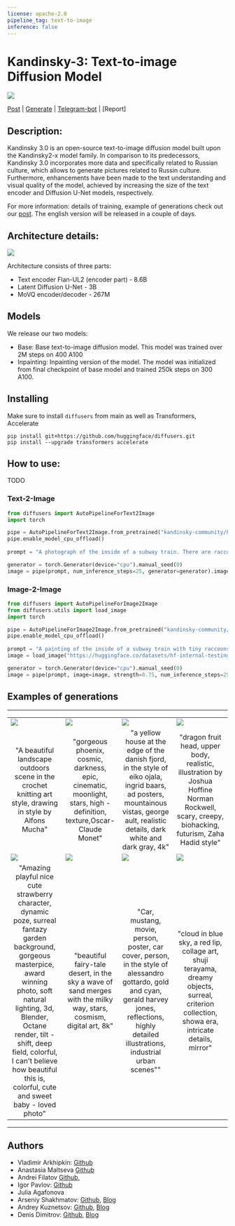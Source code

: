 ```yaml
---
license: apache-2.0
pipeline_tag: text-to-image
inference: false
---
```

# Kandinsky-3: Text-to-image Diffusion Model

![](assets/title.jpg)

[Post](https://habr.com/ru/companies/sberbank/articles/775590/) | [Generate](https://fusionbrain.ai) | [Telegram-bot](https://t.me/kandinsky21_bot) | [Report]

## Description:

Kandinsky 3.0 is an open-source text-to-image diffusion model built upon the Kandinsky2-x model family. In comparison to its predecessors, Kandinsky 3.0 incorporates more data and specifically related to Russian culture, which allows to generate pictures related to Russin culture. Furthermore, enhancements have been made to the text understanding and visual quality of the model, achieved by increasing the size of the text encoder and Diffusion U-Net models, respectively.

For more information: details of training, example of generations check out our [post](https://habr.com/ru/companies/sberbank/articles/775590/). The english version will be released in a couple of days.

## Architecture details:


![](assets/kandinsky.jpg)


Architecture consists of three parts:

+ Text encoder Flan-UL2 (encoder part) - 8.6B
+ Latent Diffusion U-Net - 3B
+ MoVQ encoder/decoder - 267M


## Models

We release our two models:

+ Base: Base text-to-image diffusion model. This model was trained over 2M steps on 400 A100
+ Inpainting: Inpainting version of the model. The model was initialized from final checkpoint of base model and trained 250k steps on 300 A100.

## Installing

Make sure to install `diffusers` from main as well as Transformers, Accelerate

```
pip install git+https://github.com/huggingface/diffusers.git
pip install --upgrade transformers accelerate
```

## How to use:

TODO

### Text-2-Image

```python
from diffusers import AutoPipelineForText2Image
import torch

pipe = AutoPipelineForText2Image.from_pretrained("kandinsky-community/kandinsky-3", variant="fp16", torch_dtype=torch.float16)
pipe.enable_model_cpu_offload()
        
prompt = "A photograph of the inside of a subway train. There are raccoons sitting on the seats. One of them is reading a newspaper. The window shows the city in the background."

generator = torch.Generator(device="cpu").manual_seed(0)
image = pipe(prompt, num_inference_steps=25, generator=generator).images[0]
```

### Image-2-Image

```python
from diffusers import AutoPipelineForImage2Image
from diffusers.utils import load_image
import torch

pipe = AutoPipelineForImage2Image.from_pretrained("kandinsky-community/kandinsky-3", variant="fp16", torch_dtype=torch.float16)
pipe.enable_model_cpu_offload()
        
prompt = "A painting of the inside of a subway train with tiny raccoons."
image = load_image("https://huggingface.co/datasets/hf-internal-testing/diffusers-images/resolve/main/kandinsky3/t2i.png")

generator = torch.Generator(device="cpu").manual_seed(0)
image = pipe(prompt, image=image, strength=0.75, num_inference_steps=25, generator=generator).images[0]
```

## Examples of generations

<hr>

<table class="center">
<tr>
  <td><img src="assets/photo_8.jpg" raw=true></td>
  <td><img src="assets/photo_15.jpg"></td>
  <td><img src="assets/photo_16.jpg"></td>
  <td><img src="assets/photo_17.jpg"></td>
</tr>
<tr>
  <td width=25% align="center">"A beautiful landscape outdoors scene in the crochet knitting art style, drawing in style by Alfons Mucha"</td>
  <td width=25% align="center">"gorgeous phoenix, cosmic, darkness, epic, cinematic, moonlight, stars, high - definition, texture,Oscar-Claude Monet"</td>
  <td width=25% align="center">"a yellow house at the edge of the danish fjord, in the style of eiko ojala, ingrid baars, ad posters, mountainous vistas, george ault, realistic details, dark white and dark gray, 4k"</td>
  <td width=25% align="center">"dragon fruit head, upper body, realistic, illustration by Joshua Hoffine Norman Rockwell, scary, creepy, biohacking, futurism, Zaha Hadid style"</td>
</tr>
<tr>
  <td><img src="assets/photo_2.jpg" raw=true></td>
  <td><img src="assets/photo_19.jpg"></td>
  <td><img src="assets/photo_13.jpg"></td>
  <td><img src="assets/photo_14.jpg"></td>
</tr>
<tr>
  <td width=25% align="center">"Amazing playful nice cute strawberry character, dynamic poze, surreal fantazy garden background, gorgeous masterpice, award winning photo, soft natural lighting, 3d, Blender, Octane render, tilt - shift, deep field, colorful, I can't believe how beautiful this is, colorful, cute and sweet baby - loved photo"</td>
  <td width=25% align="center">"beautiful fairy-tale desert, in the sky a wave of sand merges with the milky way, stars, cosmism, digital art, 8k"</td>
  <td width=25% align="center">"Car, mustang, movie, person, poster, car cover, person, in the style of alessandro gottardo, gold and cyan, gerald harvey jones, reflections, highly detailed illustrations, industrial urban scenes""</td>
  <td width=25% align="center">"cloud in blue sky, a red lip, collage art, shuji terayama, dreamy objects, surreal, criterion collection, showa era, intricate details, mirror"</td>
</tr>

</table>

<hr>

## Authors

+ Vladimir Arkhipkin: [Github](https://github.com/oriBetelgeuse)
+ Anastasia Maltseva [Github](https://github.com/NastyaMittseva)
+ Andrei Filatov [Github](https://github.com/anvilarth), 
+ Igor Pavlov: [Github](https://github.com/boomb0om)
+ Julia Agafonova 
+ Arseniy Shakhmatov: [Github](https://github.com/cene555), [Blog](https://t.me/gradientdip)
+ Andrey Kuznetsov: [Github](https://github.com/kuznetsoffandrey), [Blog](https://t.me/complete_ai)
+ Denis Dimitrov: [Github](https://github.com/denndimitrov), [Blog](https://t.me/dendi_math_ai)